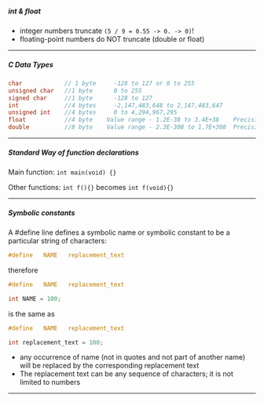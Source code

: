 

##### int & float

- integer numbers truncate `(5 / 9 = 0.55 -> 0. -> 0)`!
- floating-point numbers do NOT truncate (double or float)

***


##### C Data Types

```c
char            // 1 byte     -128 to 127 or 0 to 255
unsigned char   //1 byte      0 to 255
signed char     //1 byte      -128 to 127
int             //4 bytes     -2,147,483,648 to 2,147,483,647
unsigned int    //4 bytes     0 to 4,294,967,295
float           //4 byte	Value range - 1.2E-38 to 3.4E+38	Precision - 6 decimal places
double          //8 byte	Value range - 2.3E-308 to 1.7E+308	Precision - 15 decimal places
```

***

##### Standard Way of function declarations

Main function: `int main(void) {}`

Other functions: `int f(){}` becomes `int f(void){}`

***



##### Symbolic constants

A #define line defines a symbolic name or symbolic constant to be a particular string of characters:

```c
#define   NAME   replacement_text
```
therefore
```c
#define   NAME   replacement_text

int NAME = 100;
```
is the same as 
```c
#define   NAME   replacement_text

int replacement_text = 100;
```

- any occurrence of name (not in quotes and not part of another name) will be replaced by the corresponding replacement text
- The replacement text can be any sequence of characters; it is not limited to numbers


***
